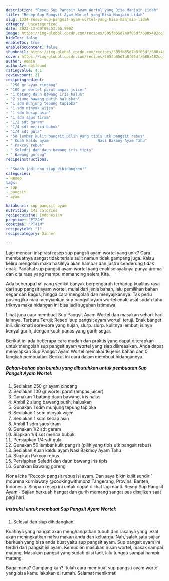```yaml
---
description: "Resep Sup Pangsit Ayam Wortel yang Bisa Manjain Lidah"
title: "Resep Sup Pangsit Ayam Wortel yang Bisa Manjain Lidah"
slug: 1334-resep-sup-pangsit-ayam-wortel-yang-bisa-manjain-lidah
category: Uncategorized
date: 2022-12-09T09:53:06.999Z
image: https://img-global.cpcdn.com/recipes/505fb65d7a8f05df/680x482cq70/sup-pangsit-ayam-wortel-foto-resep-utama.jpg
hideToc: false
enableToc: true
enableTocContent: false
thumbnail: https://img-global.cpcdn.com/recipes/505fb65d7a8f05df/680x482cq70/sup-pangsit-ayam-wortel-foto-resep-utama.jpg
cover: https://img-global.cpcdn.com/recipes/505fb65d7a8f05df/680x482cq70/sup-pangsit-ayam-wortel-foto-resep-utama.jpg
author: Admin
authorAv: notfound
ratingvalue: 4.1
reviewcount: 21
recipeingredient:
- "250 gr ayam cincang"
- "100 gr wortel parut ampas juicer"
- "1 batang daun bawang iris halus"
- "2 siung bawang putih haluskan"
- "1 sdm munjung tepung tapioka"
- "1 sdm minyak wijen"
- "1 sdm kecap asin"
- "1 sdm saus tiram"
- "1/2 sdt garam"
- "1/4 sdt merica bubuk"
- "1/4 sdt gula"
- "50 lembar kulit pangsit pilih yang tipis utk pangsit rebus"
- " Kuah kaldu ayam                      Nasi Bakmoy Ayam Tahu"
- " Pakcoy rebus"
- " Seledri dan daun bawang iris tipis"
- " Bawang goreng"
recipeinstructions:

- "Sudah jadi dan siap dihidangkan!"
categories:
- Resep
tags:
- sup
- pangsit
- ayam

katakunci: sup pangsit ayam 
nutrition: 141 calories
recipecuisine: Indonesian
preptime: "PT22M"
cooktime: "PT41M"
recipeyield: "1"
recipecategory: Dinner

---
```





Lagi mencari inspirasi resep sup pangsit ayam wortel yang unik? Cara membuatnya sangat tidak terlalu sulit namun tidak gampang juga. Kalau keliru mengolah maka hasilnya akan hambar dan justru cenderung tidak enak. Padahal sup pangsit ayam wortel yang enak selayaknya punya aroma dan cita rasa yang mampu memancing selera Kita.





Ada beberapa hal yang sedikit banyak berpengaruh terhadap kualitas rasa dari sup pangsit ayam wortel, mulai dari jenis bahan, lalu pemilihan bahan segar dan Bagus, hingga cara mengolah dan menyajikannya. Tak perlu pusing jika mau menyiapkan sup pangsit ayam wortel enak,      asal sudah tahu triknya maka hidangan ini bisa jadi suguhan istimewa.














Lihat juga cara membuat Sup Pangsit Ayam Wortel dan masakan sehari-hari lainnya. Terbaru Teruji; Resep &#39;sup pangsit ayam wortel&#39; teruji. Enak banget inii. dinikmati sore-sore yang hujan, slurp. slurp. kulitnya lembut, isinya kenyal gurih, dengan kuah panas yang gurih segar.






Berikut ini ada beberapa cara mudah dan praktis yang dapat diterapkan untuk mengolah sup pangsit ayam wortel yang siap dikreasikan. Anda dapat menyiapkan Sup Pangsit Ayam Wortel memakai 16 jenis bahan dan 0 langkah pembuatan. Berikut ini cara dalam membuat hidangannya.

<!--inarticleads1-->

##### Bahan-bahan dan bumbu yang dibutuhkan untuk pembuatan Sup Pangsit Ayam Wortel:

1. Sediakan 250 gr ayam cincang
1. Sediakan 100 gr wortel parut (ampas juicer)
1. Gunakan 1 batang daun bawang, iris halus
1. Ambil 2 siung bawang putih, haluskan
1. Gunakan 1 sdm munjung tepung tapioka
1. Sediakan 1 sdm minyak wijen
1. Sediakan 1 sdm kecap asin
1. Ambil 1 sdm saus tiram
1. Gunakan 1/2 sdt garam
1. Siapkan 1/4 sdt merica bubuk
1. Persiapkan 1/4 sdt gula
1. Gunakan 50 lembar kulit pangsit (pilih yang tipis utk pangsit rebus)
1. Sediakan  Kuah kaldu ayam                      Nasi Bakmoy Ayam Tahu
1. Siapkan  Pakcoy rebus
1. Persiapkan  Seledri dan daun bawang iris tipis
1. Gunakan  Bawang goreng


Nona Icha &#34;Recook pangsit rebus isi ayam. Dan saya bikin kulit sendiri&#34; mourena kurniawaty @cookingwithmonz Tangerang, Provinsi Banten, Indonesia. Simpan resep ini untuk dapat dilihat lagi nanti. Resep Sup Pangsit Ayam - Sajian berkuah hangat dan gurih memang sangat pas disajikan saat pagi hari. 

<!--inarticleads2-->

##### Instruksi untuk membuat Sup Pangsit Ayam Wortel:


1. Selesai dan siap dihidangkan!

Kuahnya yang hangat akan menghangatkan tubuh dan rasanya yang lezat akan meningkatkan nafsu makan anda dan keluarga. Nah, salah satu sajian berkuah yang bisa anda buat yaitu sup pangsit ayam. Sup pangsit ayam ini terdiri dari pangsit isi ayam. Kemudian masukan irisan wortel, masak sampai matang. Masukan pangsit yang sudah diisi tadi, lalu tunggu sampai hampir matang. 

Bagaimana? Gampang kan? Itulah cara membuat sup pangsit ayam wortel yang bisa kamu lakukan di rumah. Selamat menikmati

